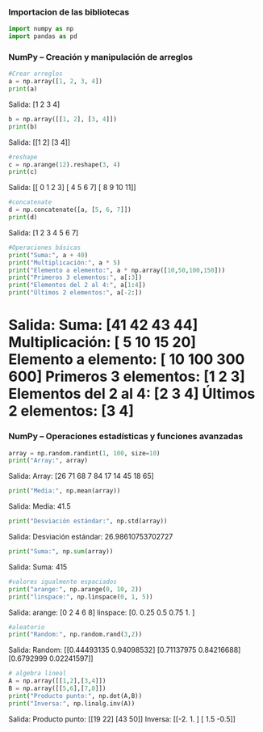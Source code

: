 ### Importacion de las bibliotecas
```python
import numpy as np
import pandas as pd
```

### NumPy – Creación y manipulación de arreglos
```python
#Crear arreglos
a = np.array([1, 2, 3, 4])
print(a)
```
Salida:
[1 2 3 4]

```python
b = np.array([[1, 2], [3, 4]])
print(b)
```
Salida:
[[1 2]
[3 4]]

```python
#reshape
c = np.arange(12).reshape(3, 4)
print(c)
```
Salida:
[[ 0  1  2  3]
 [ 4  5  6  7]
 [ 8  9 10 11]]

```python
#concatenate
d = np.concatenate([a, [5, 6, 7]])
print(d)
```
Salida:
[1 2 3 4 5 6 7]

```python
#Operaciones básicas
print("Suma:", a + 40)
print("Multiplicación:", a * 5)
print("Elemento a elemento:", a * np.array([10,50,100,150]))
print("Primeros 3 elementos:", a[:3])
print("Elementos del 2 al 4:", a[1:4])
print("Últimos 2 elementos:", a[-2:])
```
Salida:
Suma: [41 42 43 44]
Multiplicación: [ 5 10 15 20]
Elemento a elemento: [ 10 100 300 600]
Primeros 3 elementos: [1 2 3]
Elementos del 2 al 4: [2 3 4]
Últimos 2 elementos: [3 4]
=======

### NumPy – Operaciones estadísticas y funciones avanzadas
```python
array = np.random.randint(1, 100, size=10)
print("Array:", array)
```
Salida:
Array: [26 71 68  7 84 17 14 45 18 65]

```python
print("Media:", np.mean(array))
```
Salida:
Media: 41.5

```python
print("Desviación estándar:", np.std(array))
```
Salida:
Desviación estándar: 26.98610753702727

```python
print("Suma:", np.sum(array))
```
Salida:
Suma: 415

```python
#valores igualmente espaciados
print("arange:", np.arange(0, 10, 2))
print("linspace:", np.linspace(0, 1, 5))
```
Salida:
arange: [0 2 4 6 8]
linspace: [0.   0.25 0.5  0.75 1.  ]

```python
#aleatorio
print("Random:", np.random.rand(3,2))
```
Salida:
Random: [[0.44493135 0.94098532]
 [0.71137975 0.84216688]
 [0.6792999  0.02241597]]

```python
# algebra lineal
A = np.array([[1,2],[3,4]])
B = np.array([[5,6],[7,8]])
print("Producto punto:", np.dot(A,B))
print("Inversa:", np.linalg.inv(A))
```
Salida:
Producto punto: [[19 22]
 [43 50]]
Inversa: [[-2.   1. ]
 [ 1.5 -0.5]]
